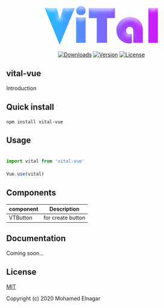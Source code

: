 <p align="center"><a href="#" target="_blank"><img width="300" src="./src/assets/logo.png" alt="Vital logo"></a></p>
<p align="center">
  <a href="https://npmcharts.com/compare/vital-vue?interval=7"><img src="https://img.shields.io/github/downloads/vital-maker/Vital-vue/total" alt="Downloads"></a>
  <a href="https://www.npmjs.com/package/vital-vue"><img src="https://img.shields.io/github/package-json/v/vital-maker/vital-vue" alt="Version"></a>
  <a href="https://github.com/vital-maker/Vital-vue/blob/main/LICENSE"><img src="https://img.shields.io/github/license/vital-maker/Vital-vue" alt="License"></a>
  <br>
</p>
<h2 align="left">vital-vue</h2>
<p align="left">
Introduction
</p>
<h2 align="left">Quick install</h2>

```
npm install vital-vue
```

## Usage

```javascript 

import vital from 'vital-vue'

Vue.use(vital)

```
## Components

| component | Description |
|-----------|-------------|
| VTButton | for create button |

## Documentation
<p align="left">
Coming soon...
</p>

## License

[MIT](https://opensource.org/licenses/MIT)

Copyright (c) 2020 Mohamed Elnagar

